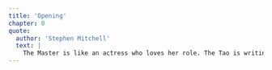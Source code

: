 ```yaml
---
title: 'Opening'
chapter: 0
quote:
  author: 'Stephen Mitchell'
  text: |
    The Master is like an actress who loves her role. The Tao is writing the script.
---
```

